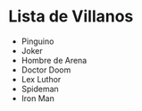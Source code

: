 # Lista de Villanos

* Pinguino
* Joker
* Hombre de Arena
* Doctor Doom
* Lex Luthor
* Spideman
* Iron Man
